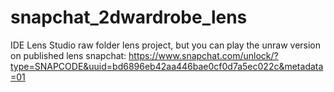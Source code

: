 # snapchat_2dwardrobe_lens
IDE Lens Studio raw folder lens project, but you can play the unraw version on published lens snapchat: https://www.snapchat.com/unlock/?type=SNAPCODE&uuid=bd6896eb42aa446bae0cf0d7a5ec022c&metadata=01
